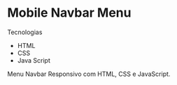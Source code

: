 # Mobile Navbar Menu

Tecnologias

- HTML
- CSS
- Java Script


Menu Navbar Responsivo com HTML, CSS e JavaScript.
